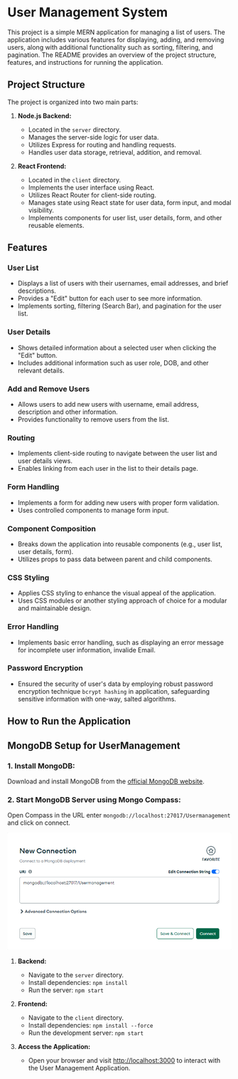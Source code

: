 # User Management System

This project is a simple MERN application for managing a list of users. The application includes various features for displaying, adding, and removing users, along with additional functionality such as sorting, filtering, and pagination. The README provides an overview of the project structure, features, and instructions for running the application.


## Project Structure

The project is organized into two main parts:

1. **Node.js Backend:**
   - Located in the `server` directory.
   - Manages the server-side logic for user data.
   - Utilizes Express for routing and handling requests.
   - Handles user data storage, retrieval, addition, and removal.

2. **React Frontend:**
   - Located in the `client` directory.
   - Implements the user interface using React.
   - Utilizes React Router for client-side routing.
   - Manages state using React state for user data, form input, and modal visibility.
   - Implements components for user list, user details, form, and other reusable elements.

## Features

### User List

- Displays a list of users with their usernames, email addresses, and brief descriptions.
- Provides a "Edit" button for each user to see more information.
- Implements sorting, filtering (Search Bar), and pagination for the user list.

### User Details

- Shows detailed information about a selected user when clicking the "Edit" button.
- Includes additional information such as user role, DOB, and other relevant details.

### Add and Remove Users

- Allows users to add new users with username, email address, description and other information.
- Provides functionality to remove users from the list.


### Routing

- Implements client-side routing to navigate between the user list and user details views.
- Enables linking from each user in the list to their details page.

### Form Handling

- Implements a form for adding new users with proper form validation.
- Uses controlled components to manage form input.

### Component Composition

- Breaks down the application into reusable components (e.g., user list, user details, form).
- Utilizes props to pass data between parent and child components.

### CSS Styling

- Applies CSS styling to enhance the visual appeal of the application.
- Uses CSS modules or another styling approach of choice for a modular and maintainable design.

### Error Handling

- Implements basic error handling, such as displaying an error message for incomplete user information, invalide Email.

### Password Encryption
- Ensured the security of user's data by employing robust password encryption technique `bcrypt hashing` in application, safeguarding sensitive information with one-way, salted algorithms.

## How to Run the Application

## MongoDB Setup for UserManagement

### 1. Install MongoDB:

Download and install MongoDB from the [official MongoDB website](https://www.mongodb.com/try/download/community).

### 2. Start MongoDB Server using Mongo Compass:

Open Compass in the URL enter `mongodb://localhost:27017/Usermanagement` and click on connect.

![Demo of MongoDB Setup](./Screenshot%202023-11-27%20141123.png)

1. **Backend:**
   - Navigate to the `server` directory.
   - Install dependencies: `npm install`
   - Run the server: `npm start`

2. **Frontend:**
   - Navigate to the `client` directory.
   - Install dependencies: `npm install --force`
   - Run the development server: `npm start`

3. **Access the Application:**
   - Open your browser and visit [http://localhost:3000](http://localhost:3000) to interact with the User Management Application.


